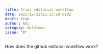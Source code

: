 ```yaml
---
title: Trial editorial workflow
date: 2021-12-22T11:13:19.018Z
draft: true
author: Adi
category: deleteme
issue: "0"
---
```

How does the github editorial workflow work?